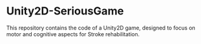 # Unity2D-SeriousGame
This repository contains the code of a Unity2D game, designed to focus on motor and cognitive aspects for Stroke rehabilitation.

